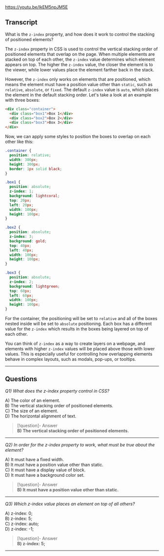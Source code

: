 https://youtu.be/IkEM5npJM5E

## Transcript
What is the `z-index` property, and how does it work to control the stacking of positioned elements?

The `z-index` property in CSS is used to control the vertical stacking order of positioned elements that overlap on the page. When multiple elements are stacked on top of each other, the `z-index` value determines which element appears on top. The higher the `z-index` value, the closer the element is to the viewer, while lower values place the element farther back in the stack.

However, the `z-index` only works on elements that are positioned, which means the element must have a position value other than `static`, such as `relative`, `absolute`, or `fixed`. The default `z-index` value is `auto`, which places the element in the default stacking order. Let's take a look at an example with three boxes:

```html
<div class="container">
  <div class="box1">Box 1</div>
  <div class="box2">Box 2</div>
  <div class="box3">Box 3</div>
</div>
```

Now, we can apply some styles to position the boxes to overlap on each other like this:

```css
.container {
  position: relative;
  width: 300px;
  height: 300px;
  border: 1px solid black;
}

.box1 {
  position: absolute;
  z-index: 1;
  background: lightcoral;
  top: 20px;
  left: 20px;
  width: 100px;
  height: 100px;
}

.box2 {
  position: absolute;
  z-index: 3;
  background: gold;
  top: 40px;
  left: 40px;
  width: 100px;
  height: 100px;
}

.box3 {
  position: absolute;
  z-index: 2;
  background: lightgreen;
  top: 60px;
  left: 60px;
  width: 100px;
  height: 100px;
}
```

For the container, the positioning will be set to `relative` and all of the boxes nested inside will be set to `absolute` positioning. Each box has a different value for the `z-index` which results in the boxes being layered on top of each other.

You can think of `z-index` as a way to create layers on a webpage, and elements with higher `z-index` values will be placed above those with lower values. This is especially useful for controlling how overlapping elements behave in complex layouts, such as modals, pop-ups, or tooltips.

---
## Questions
*Q1) What does the z-index property control in CSS?*

A) The color of an element.  
B) The vertical stacking order of positioned elements.  
C) The size of an element.  
D) The horizontal alignment of text.  

> [!question]- Answer  
> **B) The vertical stacking order of positioned elements.**  

---

*Q2) In order for the z-index property to work, what must be true about the element?*

A) It must have a fixed width.  
B) It must have a position value other than static.  
C) It must have a display value of block.  
D) It must have a background color set.  

> [!question]- Answer  
> **B) It must have a position value other than static.**  

---

*Q3) Which z-index value places an element on top of all others?*

A) z-index: 0;  
B) z-index: 5;  
C) z-index: auto;  
D) z-index: -1;  

> [!question]- Answer  
> **B) z-index: 5;**  

---